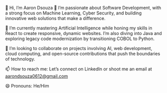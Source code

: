 👋 Hi, I’m Aaron Dsouza 
👀 I’m passionate about Software Development, with a strong focus on Machine Learning, Cyber Security, and building innovative web solutions that make a difference.

🌱 I’m currently mastering Artificial Intelligence while honing my skills in React to create responsive, dynamic websites. I’m also diving into Java and exploring legacy code modernization by transitioning COBOL to Python.

💞️ I’m looking to collaborate on projects involving AI, web development, cloud computing, and open-source contributions that push the boundaries of technology.

📫 How to reach me: Let’s connect on LinkedIn or shoot me an email at aarondsouza0612@gmail.com

😄 Pronouns: He/Him

